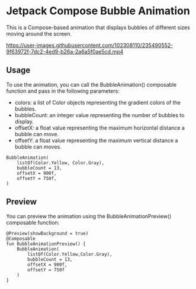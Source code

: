# Jetpack Compose Bubble Animation
This is a Compose-based animation that displays bubbles of different sizes moving around the screen.


https://user-images.githubusercontent.com/102308110/235490552-9f63972f-7dc2-4ed9-b26a-2a6a5f0ae5cd.mp4


## Usage
To use the animation, you can call the BubbleAnimation() composable function and pass in the following parameters:

- colors: a list of Color objects representing the gradient colors of the bubbles.
- bubbleCount: an integer value representing the number of bubbles to display.
- offsetX: a float value representing the maximum horizontal distance a bubble can move.
- offsetY: a float value representing the maximum vertical distance a bubble can moves.

```
BubbleAnimation(
    listOf(Color.Yellow, Color.Gray),
    bubbleCount = 13,
    offsetX = 900f,
    offsetY = 750f,
)
```

## Preview
You can preview the animation using the BubbleAnimationPreview() composable function:
```
@Preview(showBackground = true)
@Composable
fun BubbleAnimationPreview() {
    BubbleAnimation(
        listOf(Color.Yellow,Color.Gray),
        bubbleCount = 13,
        offsetX = 900f,
        offsetY = 750f
    )
}
```
